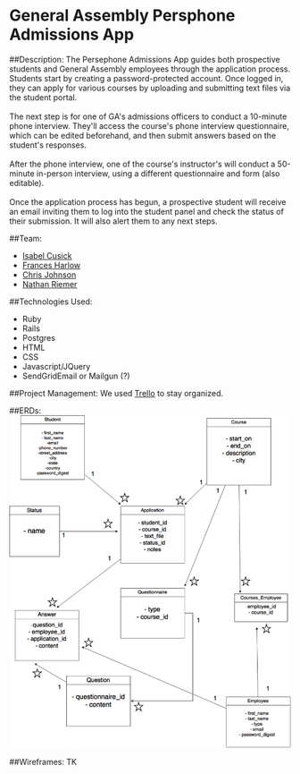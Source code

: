 # General Assembly Persphone Admissions App

##Description:
The Persephone Admissions App guides both prospective students and General Assembly employees through the application process. Students start by creating a password-protected account. Once logged in, they can apply for various courses by uploading and submitting text files via the student portal. 
<br><br>
The next step is for one of GA's admissions officers to conduct a 10-minute phone interview. They'll access the course's phone interview questionnaire, which can be edited beforehand, and then submit answers based on the student's responses.
<br><br>
After the phone interview, one of the course's instructor's will conduct a 50-minute in-person interview, using a different questionnaire and form (also editable).
<br><br>
Once the application process has begun, a prospective student will receive an email inviting them to log into the student panel and check the status of their submission. It will also alert them to any next steps. 

##Team:
- [Isabel Cusick](https://github.com/icusick)
- [Frances Harlow](https://github.com/francesharlow)
- [Chris Johnson](https://github.com/ChristopherJohnson25)
- [Nathan Riemer](https://github.com/NathanRiemer)

##Technologies Used:
- Ruby
- Rails
- Postgres
- HTML
- CSS
- Javascript/JQuery
- SendGridEmail or Mailgun (?)

##Project Management:
We used [Trello](https://trello.com/b/FQhVfIbj) to stay organized. 

##ERDs:
![ERDs](https://raw.githubusercontent.com/persephone-admissions/admissions_app/master/img/ERD.png)

##Wireframes:
TK
